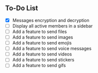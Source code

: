 ## To-Do List
- [x] Messages encryption and decryption
- [ ] Display all active members in a sidebar
- [ ] Add a feature to send files
- [ ] Add a feature to send images
- [ ] Add a feature to send emojis
- [ ] Add a feature to send voice messages
- [ ] Add a feature to send videos
- [ ] Add a feature to send stickers
- [ ] Add a feature to send gifs
